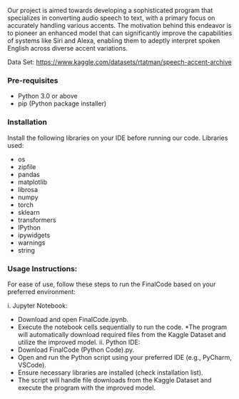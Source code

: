 Our project is aimed towards developing a sophisticated program that specializes in converting audio speech to text, with a primary focus on accurately handling various accents. The motivation behind this endeavor is to pioneer an enhanced model that can significantly improve the capabilities of systems like Siri and Alexa, enabling them to adeptly interpret spoken English across diverse accent variations.

Data Set: https://www.kaggle.com/datasets/rtatman/speech-accent-archive

### Pre-requisites
* Python 3.0 or above
* pip (Python package installer)

### Installation

Install the following libraries on your IDE before running our code.
Libraries used:
* os
* zipfile
* pandas
* matplotlib
* librosa
* numpy
* torch
* sklearn
* transformers
* IPython
* ipywidgets
* warnings
* string

### Usage Instructions:
For ease of use, follow these steps to run the FinalCode based on your preferred environment:

i. Jupyter Notebook:
* Download and open FinalCode.ipynb.
* Execute the notebook cells sequentially to run the code.
*The program will automatically download required files from the Kaggle Dataset and utilize the improved model.
ii. Python IDE:
* Download FinalCode (Python Code).py.
* Open and run the Python script using your preferred IDE (e.g., PyCharm, VSCode).
* Ensure necessary libraries are installed (check installation list).
* The script will handle file downloads from the Kaggle Dataset and execute the program with the improved model.

